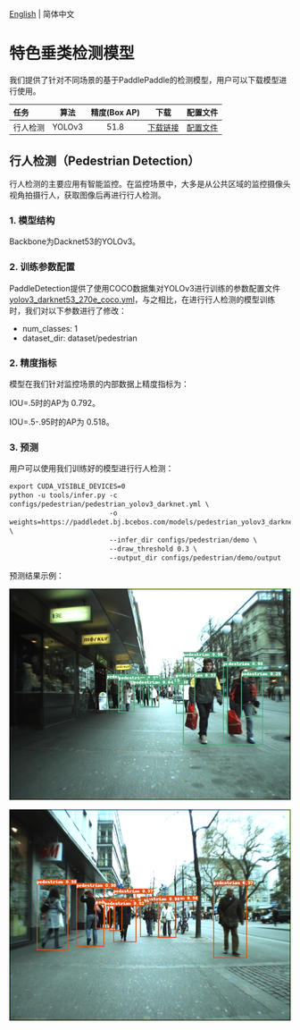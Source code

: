 [English](README.md) | 简体中文
# 特色垂类检测模型

我们提供了针对不同场景的基于PaddlePaddle的检测模型，用户可以下载模型进行使用。

| 任务                 | 算法 | 精度(Box AP) | 下载                                                                                | 配置文件 |
|:---------------------|:---------:|:------:| :---------------------------------------------------------------------------------: | :------:|
| 行人检测 |  YOLOv3  |  51.8  | [下载链接](https://paddledet.bj.bcebos.com/models/pedestrian_yolov3_darknet.pdparams) | [配置文件](https://github.com/PaddlePaddle/PaddleDetection/tree/release/2.2/configs/pedestrian/pedestrian_yolov3_darknet.yml) |

## 行人检测（Pedestrian Detection）

行人检测的主要应用有智能监控。在监控场景中，大多是从公共区域的监控摄像头视角拍摄行人，获取图像后再进行行人检测。

### 1. 模型结构

Backbone为Dacknet53的YOLOv3。


### 2. 训练参数配置

PaddleDetection提供了使用COCO数据集对YOLOv3进行训练的参数配置文件[yolov3_darknet53_270e_coco.yml](https://github.com/PaddlePaddle/PaddleDetection/blob/release/2.2/configs/yolov3/yolov3_darknet53_270e_coco.yml)，与之相比，在进行行人检测的模型训练时，我们对以下参数进行了修改：

* num_classes: 1
* dataset_dir: dataset/pedestrian

### 2. 精度指标

模型在我们针对监控场景的内部数据上精度指标为：

IOU=.5时的AP为 0.792。

IOU=.5-.95时的AP为 0.518。

### 3. 预测

用户可以使用我们训练好的模型进行行人检测：

```
export CUDA_VISIBLE_DEVICES=0
python -u tools/infer.py -c configs/pedestrian/pedestrian_yolov3_darknet.yml \
                         -o weights=https://paddledet.bj.bcebos.com/models/pedestrian_yolov3_darknet.pdparams \
                         --infer_dir configs/pedestrian/demo \
                         --draw_threshold 0.3 \
                         --output_dir configs/pedestrian/demo/output
```

预测结果示例：

![](../../docs/images/PedestrianDetection_001.png)

![](../../docs/images/PedestrianDetection_004.png)
